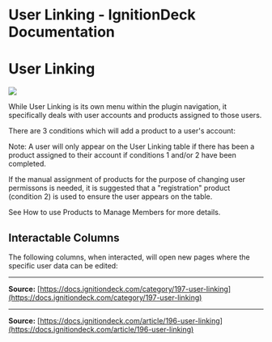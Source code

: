 # User Linking - IgnitionDeck Documentation

# User Linking

[](javascript:window.print())

![](https://d33v4339jhl8k0.cloudfront.net/docs/assets/5c47e765042863543ccc1e58/images/67928cf98f7205131bd21e39/file-QBY8sFeAmr.png)

While User Linking is its own menu within the plugin navigation, it specifically deals with user accounts and products assigned to those users.

There are 3 conditions which will add a product to a user's account:

Note: A user will only appear on the User Linking table if there has been a product assigned to their account if conditions 1 and/or 2 have been completed.

If the manual assignment of products for the purpose of changing user permissons is needed, it is suggested that a "registration" product (condition 2) is used to ensure the user appears on the table.

See How to use Products to Manage Members for more details.

## Interactable Columns

The following columns, when interacted, will open new pages where the specific user data can be edited:



---
**Source:** [https://docs.ignitiondeck.com/category/197-user-linking](https://docs.ignitiondeck.com/category/197-user-linking)


---
**Source:** [https://docs.ignitiondeck.com/article/196-user-linking](https://docs.ignitiondeck.com/article/196-user-linking)
